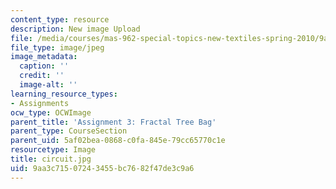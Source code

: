 ```yaml
---
content_type: resource
description: New image Upload
file: /media/courses/mas-962-special-topics-new-textiles-spring-2010/9aa3c71507243455bc7682f47de3c9a6_circuit.jpg
file_type: image/jpeg
image_metadata:
  caption: ''
  credit: ''
  image-alt: ''
learning_resource_types:
- Assignments
ocw_type: OCWImage
parent_title: 'Assignment 3: Fractal Tree Bag'
parent_type: CourseSection
parent_uid: 5af02bea-0868-c0fa-845e-79cc65770c1e
resourcetype: Image
title: circuit.jpg
uid: 9aa3c715-0724-3455-bc76-82f47de3c9a6
---
```

